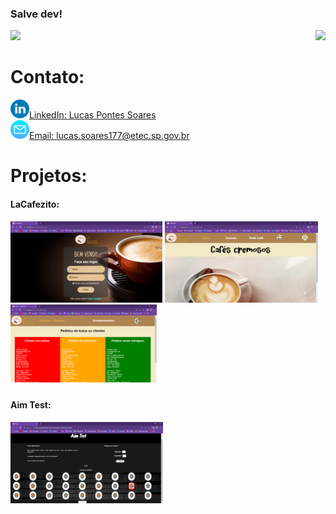 ### Salve dev!
<body>
<div>
  <picture>
    <source 
      srcset="https://github-readme-stats.vercel.app/api?username=Lucas-Pontes-Soares&show_icons=true&theme=dark"
      media="(prefers-color-scheme: dark)"
    />
    <source
      srcset="https://github-readme-stats.vercel.app/api?username=Lucas-Pontes-Soares&show_icons=true"
      media="(prefers-color-scheme: light), (prefers-color-scheme: no-preference)"
    />
  <img src="https://github-readme-stats.vercel.app/api?username=Lucas-Pontes-Soares&show_icons=true" />
  </picture>
  <img height="150px" align="right" src="https://github-readme-stats.vercel.app/api/top-langs/?username=Lucas-Pontes-Soares&layout=compact&theme=dark">
</div>

<div>
  <h1>Contato: </h1>
  <img height="30px"src="imagens/linkedin1.png"><a href="https://www.linkedin.com/in/lucas-pontes-soares-88a211216/">LinkedIn: Lucas Pontes Soares</a> <br>
  <img height="30px"src="imagens/email1.png"><a href="emailto lucas.soares177@etec.sp.gov.br">Email: lucas.soares177@etec.sp.gov.br</a>
 </div>
 
<div>
  <h1>Projetos: </h1>
  <h4>LaCafezito: </h4>
  <img height="130px"src="imagens/LaCafezitoLogin.png">
  <img height="130px"src="imagens/LaCafezitoHome.png">
  <img height="130px"src="imagens/LaCafezitoAdmin.png">
  <h4>Aim Test: </h4>
  <img height="130px"src="imagens/alvo.png">
</div>
 
